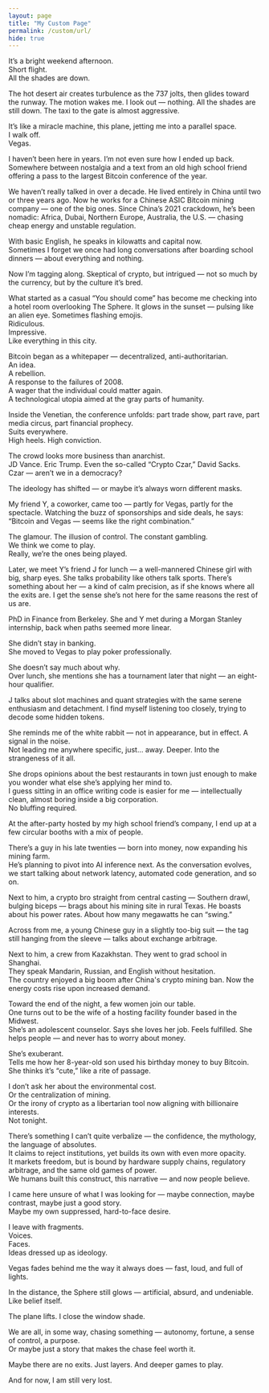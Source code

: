 ```yaml
---
layout: page
title: "My Custom Page"
permalink: /custom/url/
hide: true
---
```


<!DOCTYPE html>
<html lang="en">
<head>
  <meta charset="UTF-8">
  <title>Vegas Crypto Narrative</title>
</head>
<body>
  <p>It’s a bright weekend afternoon.<br>
  Short flight.<br>
  All the shades are down.</p>

  <p>The hot desert air creates turbulence as the 737 jolts, then glides toward the runway. The motion wakes me. I look out — nothing. All the shades are still down. The taxi to the gate is almost aggressive.</p>

  <p>It’s like a miracle machine, this plane, jetting me into a parallel space.<br>
  I walk off.<br>
  Vegas.</p>

  <p>I haven’t been here in years. I’m not even sure how I ended up back. Somewhere between nostalgia and a text from an old high school friend offering a pass to the largest Bitcoin conference of the year.</p>

  <p>We haven’t really talked in over a decade. He lived entirely in China until two or three years ago. Now he works for a Chinese ASIC Bitcoin mining company — one of the big ones. Since China’s 2021 crackdown, he’s been nomadic: Africa, Dubai, Northern Europe, Australia, the U.S. — chasing cheap energy and unstable regulation.</p>

  <p>With basic English, he speaks in kilowatts and capital now.<br>
  Sometimes I forget we once had long conversations after boarding school dinners — about everything and nothing.</p>

  <p>Now I’m tagging along. Skeptical of crypto, but intrigued — not so much by the currency, but by the culture it’s bred.</p>

  <p>What started as a casual “You should come” has become me checking into a hotel room overlooking The Sphere. It glows in the sunset — pulsing like an alien eye. Sometimes flashing emojis.<br>
  Ridiculous.<br>
  Impressive.<br>
  Like everything in this city.</p>

  <p>Bitcoin began as a whitepaper — decentralized, anti-authoritarian.<br>
  An idea.<br>
  A rebellion.<br>
  A response to the failures of 2008.<br>
  A wager that the individual could matter again.<br>
  A technological utopia aimed at the gray parts of humanity.</p>

  <p>Inside the Venetian, the conference unfolds: part trade show, part rave, part media circus, part financial prophecy.<br>
  Suits everywhere.<br>
  High heels. High conviction.</p>

  <p>The crowd looks more business than anarchist.<br>
  JD Vance. Eric Trump. Even the so-called “Crypto Czar,” David Sacks.<br>
  Czar — aren’t we in a democracy?</p>

  <p>The ideology has shifted — or maybe it’s always worn different masks.</p>

  <p>My friend Y, a coworker, came too — partly for Vegas, partly for the spectacle. Watching the buzz of sponsorships and side deals, he says:<br>
  “Bitcoin and Vegas — seems like the right combination.”</p>

  <p>The glamour. The illusion of control. The constant gambling.<br>
  We think we come to play.<br>
  Really, we’re the ones being played.</p>

  <p>Later, we meet Y’s friend J for lunch — a well-mannered Chinese girl with big, sharp eyes. She talks probability like others talk sports. There’s something about her — a kind of calm precision, as if she knows where all the exits are. I get the sense she’s not here for the same reasons the rest of us are.</p>

  <p>PhD in Finance from Berkeley. She and Y met during a Morgan Stanley internship, back when paths seemed more linear.</p>

  <p>She didn’t stay in banking.<br>
  She moved to Vegas to play poker professionally.</p>

  <p>She doesn’t say much about why.<br>
  Over lunch, she mentions she has a tournament later that night — an eight-hour qualifier.</p>

  <p>J talks about slot machines and quant strategies with the same serene enthusiasm and detachment. I find myself listening too closely, trying to decode some hidden tokens.</p>

  <p>She reminds me of the white rabbit — not in appearance, but in effect. A signal in the noise.<br>
  Not leading me anywhere specific, just… away. Deeper. Into the strangeness of it all.</p>

  <p>She drops opinions about the best restaurants in town just enough to make you wonder what else she’s applying her mind to.<br>
  I guess sitting in an office writing code is easier for me — intellectually clean, almost boring inside a big corporation.<br>
  No bluffing required.</p>

  <p>At the after-party hosted by my high school friend’s company, I end up at a few circular booths with a mix of people.</p>

  <p>There’s a guy in his late twenties — born into money, now expanding his mining farm.<br>
  He’s planning to pivot into AI inference next. As the conversation evolves, we start talking about network latency, automated code generation, and so on.</p>

  <p>Next to him, a crypto bro straight from central casting — Southern drawl, bulging biceps — brags about his mining site in rural Texas. He boasts about his power rates. About how many megawatts he can “swing.”</p>

  <p>Across from me, a young Chinese guy in a slightly too-big suit — the tag still hanging from the sleeve — talks about exchange arbitrage.</p>

  <p>Next to him, a crew from Kazakhstan. They went to grad school in Shanghai.<br>
  They speak Mandarin, Russian, and English without hesitation.<br>
  The country enjoyed a big boom after China's crypto mining ban. Now the energy costs rise upon increased demand.</p>

  <p>Toward the end of the night, a few women join our table.<br>
  One turns out to be the wife of a hosting facility founder based in the Midwest.<br>
  She’s an adolescent counselor. Says she loves her job. Feels fulfilled. She helps people — and never has to worry about money.</p>

  <p>She’s exuberant.<br>
  Tells me how her 8-year-old son used his birthday money to buy Bitcoin.<br>
  She thinks it’s “cute,” like a rite of passage.</p>

  <p>I don’t ask her about the environmental cost.<br>
  Or the centralization of mining.<br>
  Or the irony of crypto as a libertarian tool now aligning with billionaire interests.<br>
  Not tonight.</p>

  <p>There’s something I can’t quite verbalize — the confidence, the mythology, the language of absolutes.<br>
  It claims to reject institutions, yet builds its own with even more opacity.<br>
  It markets freedom, but is bound by hardware supply chains, regulatory arbitrage, and the same old games of power.<br>
  We humans built this construct, this narrative — and now people believe.</p>

  <p>I came here unsure of what I was looking for — maybe connection, maybe contrast, maybe just a good story.<br>
  Maybe my own suppressed, hard-to-face desire.</p>

  <p>I leave with fragments.<br>
  Voices.<br>
  Faces.<br>
  Ideas dressed up as ideology.</p>

  <p>Vegas fades behind me the way it always does — fast, loud, and full of lights.</p>

  <p>In the distance, the Sphere still glows — artificial, absurd, and undeniable. Like belief itself.</p>

  <p>The plane lifts. I close the window shade.</p>

  <p>We are all, in some way, chasing something — autonomy, fortune, a sense of control, a purpose.<br>
  Or maybe just a story that makes the chase feel worth it.</p>

  <p>Maybe there are no exits. Just layers. And deeper games to play.</p>

  <p>And for now, I am still very lost.</p>
</body>
</html>
